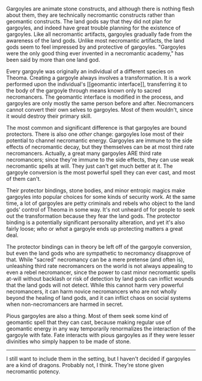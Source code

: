 Gargoyles are animate stone constructs, and although there is nothing flesh about them, they are technically necromantic constructs rather than geomantic constructs.  The land gods say that they did not plan for gargoyles, and indeed have great trouble planning for the existence of gargoyles.  Like all necromantic artifacts, gargoyles gradually fade from the awareness of the land gods.  Unlike most necromantic artifacts, the land gods seem to feel impressed by and protective of gargoyles.  "Gargoyles were the only good thing ever invented in a necromantic academy," has been said by more than one land god.

Every gargoyle was originally an individual of a different species on Theoma.  Creating a gargoyle always involves a transformation.  It is a work performed upon the individual's [[geomantic interface]], transferring it to the body of the gargoyle through means known only to sacred necromancers.  The geomantic interface is modified in the process, and gargoyles are only mostly the same person before and after.  Necromancers cannot convert their own selves to gargoyles.  Most of them wouldn't, since it would destroy their primary skill.

The most common and significant difference is that gargoyles are bound protectors.  There is also one *other* change: gargoyles lose most of their potential to channel necromantic energy.  Gargoyles are immune to the side effects of necromantic decay, but they themselves can be at most third rate necromancers.  Actually, a great many gargoyles ARE third rate necromancers; since they're immune to the side effects, they can use weak necromantic spells at will.  They just can't get much better at it.  The gargoyle conversion is the most powerful spell they can ever cast, and most of them can't.

Their protector bindings, stone bodies, and minor entropic magics make gargoyles into popular choices for some kinds of security work.  At the same time, a lot of gargoyles are petty criminals and rebels who object to the land gods' control of Theoma in some way.  It's not unheard of for people to seek out the transformation because they fear the land gods.  The protector binding is a potentially significant personality alteration, and yet it's also fairly loose; *who* or *what* a gargoyle ends up protecting matters a great deal.

The protector bindings can in theory be left off of the gargoyle conversion, but even the land gods who are sympathetic to necromancy disapprove of that.  While "sacred" necromancy can be a mere pretense (and often is), unleashing third rate necromancers on the world is not always appealing to even a rebel necromancer, since the power to cast minor necromantic spells at-will without backlash or risk of detection by land gods can inflict wounds that the land gods will not detect.  While this cannot harm very powerful necromancers, it can harm novice necromancers who are not wholly beyond the healing of land gods, and it can inflict chaos on social systems when non-necromancers are harmed in secret.

Pious gargoyles are also a thing.  Most of them seek some kind of geomantic spell that they can cast, because making regular use of geomantic energy in any way temporarily renormalizes the interaction of the gargoyle with fate.  Fate interacts with pious gargoyles as if they were lesser divinities who simply happen to be made of stone.

---
I still want to include them in the setting, but I haven't decided if gargoyles are a kind of dragons.  Probably not, I think.  They're stone given necromantic potency.